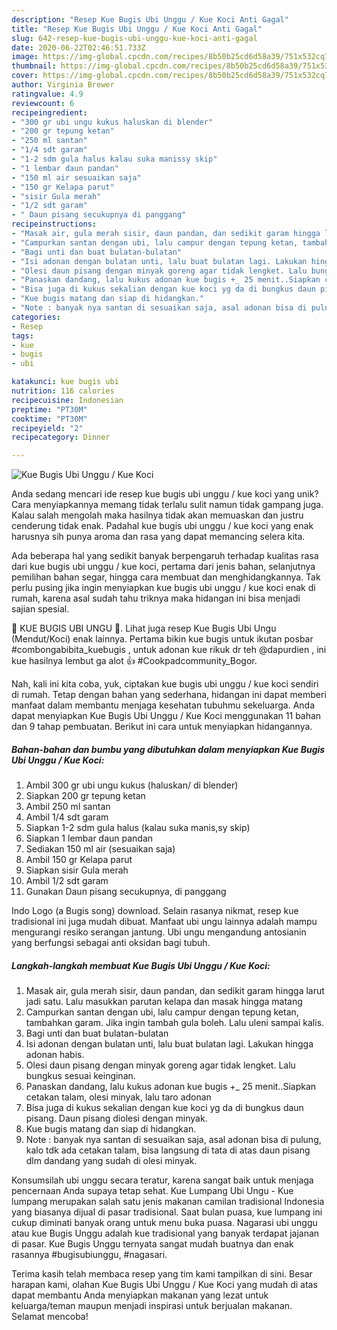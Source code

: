 ```yaml
---
description: "Resep Kue Bugis Ubi Unggu / Kue Koci Anti Gagal"
title: "Resep Kue Bugis Ubi Unggu / Kue Koci Anti Gagal"
slug: 642-resep-kue-bugis-ubi-unggu-kue-koci-anti-gagal
date: 2020-06-22T02:46:51.733Z
image: https://img-global.cpcdn.com/recipes/8b50b25cd6d58a39/751x532cq70/kue-bugis-ubi-unggu-kue-koci-foto-resep-utama.jpg
thumbnail: https://img-global.cpcdn.com/recipes/8b50b25cd6d58a39/751x532cq70/kue-bugis-ubi-unggu-kue-koci-foto-resep-utama.jpg
cover: https://img-global.cpcdn.com/recipes/8b50b25cd6d58a39/751x532cq70/kue-bugis-ubi-unggu-kue-koci-foto-resep-utama.jpg
author: Virginia Brewer
ratingvalue: 4.9
reviewcount: 6
recipeingredient:
- "300 gr ubi ungu kukus haluskan di blender"
- "200 gr tepung ketan"
- "250 ml santan"
- "1/4 sdt garam"
- "1-2 sdm gula halus kalau suka manissy skip"
- "1 lembar daun pandan"
- "150 ml air sesuaikan saja"
- "150 gr Kelapa parut"
- "sisir Gula merah"
- "1/2 sdt garam"
- " Daun pisang secukupnya di panggang"
recipeinstructions:
- "Masak air, gula merah sisir, daun pandan, dan sedikit garam hingga larut jadi satu. Lalu masukkan parutan kelapa dan masak hingga matang"
- "Campurkan santan dengan ubi, lalu campur dengan tepung ketan, tambahkan garam. Jika ingin tambah gula boleh. Lalu uleni sampai kalis."
- "Bagi unti dan buat bulatan-bulatan"
- "Isi adonan dengan bulatan unti, lalu buat bulatan lagi. Lakukan hingga adonan habis."
- "Olesi daun pisang dengan minyak goreng agar tidak lengket. Lalu bungkus sesuai keinginan."
- "Panaskan dandang, lalu kukus adonan kue bugis +_ 25 menit..Siapkan cetakan talam, olesi minyak, lalu taro adonan"
- "Bisa juga di kukus sekalian dengan kue koci yg da di bungkus daun pisang. Daun pisang diolesi dengan minyak."
- "Kue bugis matang dan siap di hidangkan."
- "Note : banyak nya santan di sesuaikan saja, asal adonan bisa di pulung, kalo tdk ada cetakan talam, bisa langsung di tata di atas daun pisang dlm dandang yang sudah di olesi minyak."
categories:
- Resep
tags:
- kue
- bugis
- ubi

katakunci: kue bugis ubi 
nutrition: 116 calories
recipecuisine: Indonesian
preptime: "PT30M"
cooktime: "PT30M"
recipeyield: "2"
recipecategory: Dinner

---
```



![Kue Bugis Ubi Unggu / Kue Koci](https://img-global.cpcdn.com/recipes/8b50b25cd6d58a39/751x532cq70/kue-bugis-ubi-unggu-kue-koci-foto-resep-utama.jpg)

Anda sedang mencari ide resep kue bugis ubi unggu / kue koci yang unik? Cara menyiapkannya memang tidak terlalu sulit namun tidak gampang juga. Kalau salah mengolah maka hasilnya tidak akan memuaskan dan justru cenderung tidak enak. Padahal kue bugis ubi unggu / kue koci yang enak harusnya sih punya aroma dan rasa yang dapat memancing selera kita.

Ada beberapa hal yang sedikit banyak berpengaruh terhadap kualitas rasa dari kue bugis ubi unggu / kue koci, pertama dari jenis bahan, selanjutnya pemilihan bahan segar, hingga cara membuat dan menghidangkannya. Tak perlu pusing jika ingin menyiapkan kue bugis ubi unggu / kue koci enak di rumah, karena asal sudah tahu triknya maka hidangan ini bisa menjadi sajian spesial.

🌸 KUE BUGIS UBI UNGU 🌸. Lihat juga resep Kue Bugis Ubi Ungu (Mendut/Koci) enak lainnya. Pertama bikin kue bugis untuk ikutan posbar #combongabibita_kuebugis , untuk adonan kue rikuk dr teh @dapurdien , ini kue hasilnya lembut ga alot 👍 #Cookpadcommunity_Bogor.


Nah, kali ini kita coba, yuk, ciptakan kue bugis ubi unggu / kue koci sendiri di rumah. Tetap dengan bahan yang sederhana, hidangan ini dapat memberi manfaat dalam membantu menjaga kesehatan tubuhmu sekeluarga. Anda dapat menyiapkan Kue Bugis Ubi Unggu / Kue Koci menggunakan 11 bahan dan 9 tahap pembuatan. Berikut ini cara untuk menyiapkan hidangannya.

<!--inarticleads1-->

##### Bahan-bahan dan bumbu yang dibutuhkan dalam menyiapkan Kue Bugis Ubi Unggu / Kue Koci:

1. Ambil 300 gr ubi ungu kukus (haluskan/ di blender)
1. Siapkan 200 gr tepung ketan
1. Ambil 250 ml santan
1. Ambil 1/4 sdt garam
1. Siapkan 1-2 sdm gula halus (kalau suka manis,sy skip)
1. Siapkan 1 lembar daun pandan
1. Sediakan 150 ml air (sesuaikan saja)
1. Ambil 150 gr Kelapa parut
1. Siapkan sisir Gula merah
1. Ambil 1/2 sdt garam
1. Gunakan  Daun pisang secukupnya, di panggang


Indo Logo (a Bugis song) download. Selain rasanya nikmat, resep kue tradisional ini juga mudah dibuat. Manfaat ubi ungu lainnya adalah mampu mengurangi resiko serangan jantung. Ubi ungu mengandung antosianin yang berfungsi sebagai anti oksidan bagi tubuh. 

<!--inarticleads2-->

##### Langkah-langkah membuat Kue Bugis Ubi Unggu / Kue Koci:

1. Masak air, gula merah sisir, daun pandan, dan sedikit garam hingga larut jadi satu. Lalu masukkan parutan kelapa dan masak hingga matang
1. Campurkan santan dengan ubi, lalu campur dengan tepung ketan, tambahkan garam. Jika ingin tambah gula boleh. Lalu uleni sampai kalis.
1. Bagi unti dan buat bulatan-bulatan
1. Isi adonan dengan bulatan unti, lalu buat bulatan lagi. Lakukan hingga adonan habis.
1. Olesi daun pisang dengan minyak goreng agar tidak lengket. Lalu bungkus sesuai keinginan.
1. Panaskan dandang, lalu kukus adonan kue bugis +_ 25 menit..Siapkan cetakan talam, olesi minyak, lalu taro adonan
1. Bisa juga di kukus sekalian dengan kue koci yg da di bungkus daun pisang. Daun pisang diolesi dengan minyak.
1. Kue bugis matang dan siap di hidangkan.
1. Note : banyak nya santan di sesuaikan saja, asal adonan bisa di pulung, kalo tdk ada cetakan talam, bisa langsung di tata di atas daun pisang dlm dandang yang sudah di olesi minyak.


Konsumsilah ubi unggu secara teratur, karena sangat baik untuk menjaga pencernaan Anda supaya tetap sehat. Kue Lumpang Ubi Ungu - Kue lumpang merupakan salah satu jenis makanan camilan tradisional Indonesia yang biasanya dijual di pasar tradisional. Saat bulan puasa, kue lumpang ini cukup diminati banyak orang untuk menu buka puasa. Nagarasi ubi unggu atau kue Bugis Unggu adalah kue tradisional yang banyak terdapat jajanan di pasar. Kue Bugis Unggu ternyata sangat mudah buatnya dan enak rasannya #bugisubiunggu, #nagasari. 

Terima kasih telah membaca resep yang tim kami tampilkan di sini. Besar harapan kami, olahan Kue Bugis Ubi Unggu / Kue Koci yang mudah di atas dapat membantu Anda menyiapkan makanan yang lezat untuk keluarga/teman maupun menjadi inspirasi untuk berjualan makanan. Selamat mencoba!
